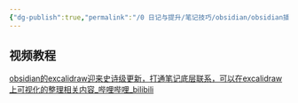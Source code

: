```yaml
---
{"dg-publish":true,"permalink":"/0 日记与提升/笔记技巧/obsidian/obsidian插件/第三方插件/excalidraw/","title":"excalidraw"}
---
```



## 视频教程
[obsidian的excalidraw迎来史诗级更新，打通笔记底层联系，可以在excalidraw上可视化的整理相关内容\_哔哩哔哩\_bilibili](https://www.bilibili.com/video/BV1Qh4y1F79i/?buvid=XY630CE669F34078F341989B1EE06E60B0127&is_story_h5=false&mid=g8UDjEqHIS5oCexxb9oAEQ%3D%3D&p=1&plat_id=116&share_from=ugc&share_medium=android&share_plat=android&share_session_id=cc7be913-fa7f-4ce2-a27f-2a4e28915caa&share_source=COPY&share_tag=s_i&timestamp=1692024154&unique_k=xJ1uMcW&up_id=3461572840130845)